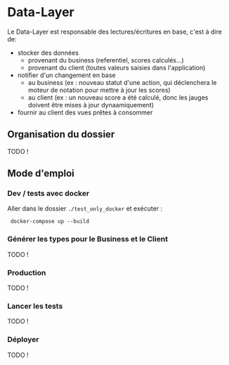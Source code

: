 

# Data-Layer

Le Data-Layer est responsable des lectures/écritures en base, c'est à dire de: 
  - stocker des données
      - provenant du business (referentiel, scores calculés...)
      - provenant du client (toutes valeurs saisies dans l'application)
  - notifier d'un changement en base 
      - au business (ex : nouveau statut d'une action, qui déclenchera le moteur de notation pour mettre à jour les scores)
      - au client (ex : un nouveau score a été calculé, donc les jauges doivent être mises à jour dynaamiquement)
  - fournir au client des vues prêtes à consommer

## Organisation du dossier
TODO ! 
## Mode d'emploi 
### Dev / tests avec docker

Aller dans le dossier `./test_only_docker` et exécuter : 

```
 docker-compose up --build 
```

### Générer les types pour le Business et le Client 
TODO ! 
### Production
TODO ! 

### Lancer les tests
TODO ! 

### Déployer 
TODO ! 


<!-- ## Type generation
```bash
npx @openapitools/openapi-generator-cli generate -i https://dmsgonehoayxxzswrwhc.supabase.co/rest/v1/?apikey=eyJhbGciOiJIUzI1NiIsInR5cCI6IkpXVCJ9.eyJyb2xlIjoiYW5vbiIsImlhdCI6MTYzNTI2MDQ1MSwiZXhwIjoxOTUwODM2NDUxfQ.IByfUKbPzNXWifvU3o23fmigjVXbhNWgarXVBNHrVZ0 -g python-fastapi -o types/
```
the models dir from the resulting command have be moved to generated_models -->
